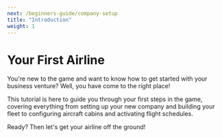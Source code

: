 ```yaml
---
next: /beginners-guide/company-setup
title: "Introduction"
weight: 1
---
```


# Your First Airline

You're new to the game and want to know how to get started with your business venture? Well, you have come to the right place!

This tutorial is here to guide you through your first steps in the game, covering everything from setting up your new company and building your fleet to configuring aircraft cabins and activating flight schedules.

Ready? Then let's get your airline off the ground!
